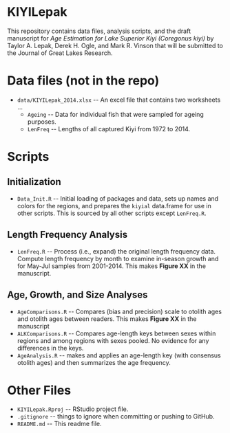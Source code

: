 KIYILepak
=========

This repository contains data files, analysis scripts, and the draft manuscript for *Age Estimation for Lake Superior Kiyi (Coregonus kiyi)* by Taylor A. Lepak, Derek H. Ogle, and Mark R. Vinson that will be submitted to the Journal of Great Lakes Research.


# Data files (not in the repo)
* `data/KIYILepak_2014.xlsx` -- An excel file that contains two worksheets ...
    * `Ageing` -- Data for individual fish that were sampled for ageing purposes.
    * `LenFreq` -- Lengths of all captured Kiyi from 1972 to 2014.


# Scripts
## Initialization
* `Data_Init.R` -- Initial loading of packages and data, sets up names and colors for the regions, and prepares the `kiyial` data.frame for use in other scripts.  This is sourced by all other scripts except `LenFreq.R`.

## Length Frequency Analysis
* `LenFreq.R` -- Process (i.e., expand) the original length frequency data.  Compute length frequency by month to examine in-season growth and for May-Jul samples from 2001-2014.  This makes **Figure XX** in the manuscript.

## Age, Growth, and Size Analyses
* `AgeComparisons.R` -- Compares (bias and precision) scale to otolith ages and otolith ages between readers.  This makes **Figure XX** in the manuscript
* `ALKComparisons.R` -- Compares age-length keys between sexes within regions and among regions with sexes pooled.  No evidence for any differences in the keys.
* `AgeAnalysis.R` -- makes and applies an age-length key (with consensus otolith ages) and then summarizes the age frequency.

# Other Files
* `KIYILepak.Rproj` -- RStudio project file.
* `.gitignore` -- things to ignore when committing or pushing to GitHub.
* `README.md` -- This readme file.
